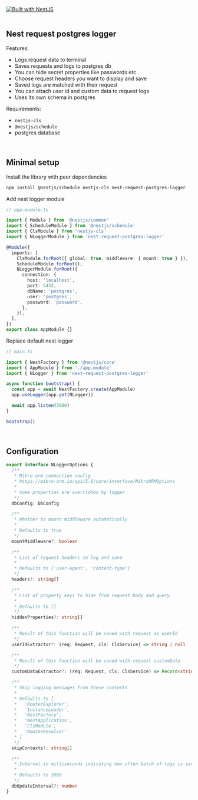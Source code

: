 <div>
  <a href="https://nestjs.com" target="_blank">
    <img src="https://img.shields.io/badge/built%20with-NestJs-red.svg" alt="Built with NestJS">
  </a>
</div>
<br>

## Nest request postgres logger

Features:

- Logs request data to terminal
- Saves requests and logs to postgres db
- You can hide secret properties like passwords etc.
- Choose request headers you want to display and save
- Saved logs are matched with their request
- You can attach user id and custom data to request logs
- Uses its own schema in postgres

Requirements:

- `nestjs-cls`
- `@nestjs/schedule`
- postgres database

<br>

## Minimal setup

Install the library with peer dependencies

```bash
npm install @nestjs/schedule nestjs-cls nest-request-postgres-logger
```

Add nest logger module

```typescript
// app.module.ts

import { Module } from '@nestjs/common'
import { ScheduleModule } from '@nestjs/schedule'
import { ClsModule } from 'nestjs-cls'
import { NLoggerModule } from 'nest-request-postgres-logger'

@Module({
  imports: [
    ClsModule.forRoot({ global: true, middleware: { mount: true } }),
    ScheduleModule.forRoot(),
    NLoggerModule.forRoot({
      connection: {
        host: 'localhost',
        port: 5432,
        dbName: 'postgres',
        user: 'postgres',
        password: 'password',
      },
    }),
  ],
})
export class AppModule {}
```

Replace default nest logger

```typescript
// main.ts

import { NestFactory } from '@nestjs/core'
import { AppModule } from './app.module'
import { NLogger } from 'nest-request-postgres-logger'

async function bootstrap() {
  const app = await NestFactory.create(AppModule)
  app.useLogger(app.get(NLogger))

  await app.listen(3000)
}

bootstrap()
```

<br>

## Configuration

```typescript
export interface NLoggerOptions {
  /**
   * Mikro orm connection config
   * https://mikro-orm.io/api/5.6/core/interface/MikroORMOptions
   *
   * Some properties are overridden by logger
   */
  dbConfig: DbConfig

  /**
   * Whether to mount middleware automatically
   *
   * Defaults to true
   */
  mountMiddleware?: boolean

  /**
   * List of request headers to log and save
   *
   * Defaults to ['user-agent', 'content-type']
   */
  headers?: string[]

  /**
   * List of property keys to hide from request body and query
   *
   * Defaults to []
   */
  hiddenProperties?: string[]

  /**
   * Result of this function will be saved with request as userId
   */
  userIdExtractor?: (req: Request, cls: ClsService) => string | null

  /**
   * Result of this function will be saved with request customData
   */
  customDataExtractor?: (req: Request, cls: ClsService) => Record<string, any> | null

  /**
   * Skip logging messages from these contexts
   *
   * Defaults to [
   *   'RouterExplorer',
   *   'InstanceLoader',
   *   'NestFactory',
   *   'NestApplication',
   *   'ClsModule',
   *   'RoutesResolver'
   * ]
   */
  skipContexts?: string[]

  /**
   * Interval in milliseconds indicating how often batch of logs is saved in db
   *
   * Defaults to 3000
   */
  dbUpdateInterval?: number
}
```
